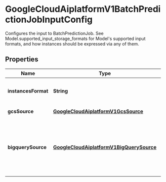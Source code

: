 

# GoogleCloudAiplatformV1BatchPredictionJobInputConfig

Configures the input to BatchPredictionJob. See Model.supported_input_storage_formats for Model's supported input formats, and how instances should be expressed via any of them.

## Properties

| Name | Type | Description | Notes |
|------------ | ------------- | ------------- | -------------|
|**instancesFormat** | **String** | Required. The format in which instances are given, must be one of the Model&#39;s supported_input_storage_formats. |  [optional] |
|**gcsSource** | [**GoogleCloudAiplatformV1GcsSource**](GoogleCloudAiplatformV1GcsSource.md) | The Cloud Storage location for the input instances. |  [optional] |
|**bigquerySource** | [**GoogleCloudAiplatformV1BigQuerySource**](GoogleCloudAiplatformV1BigQuerySource.md) | The BigQuery location of the input table. The schema of the table should be in the format described by the given context OpenAPI Schema, if one is provided. The table may contain additional columns that are not described by the schema, and they will be ignored. |  [optional] |



